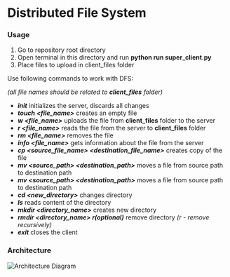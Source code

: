 # Distributed File System

### Usage

1. Go to repository root directory
2. Open terminal in this directory and run **python run super_client.py**
3. Place files to upload in client_files folder

Use following commands to work with DFS:

_(all file names should be related to **client_files** folder)_

- ***init*** initializes the server, discards all changes
- ***touch <file_name>*** creates an empty file
- ***w <file_name>*** uploads the file from **client_files** folder to the server
- ***r <file_name>*** reads the file from the server to **client_files** folder
- ***rm <file_name>*** removes the file
- ***info <file_name>*** gets information about the file from the server
- ***cp <source_file_name> <destination_file_name>*** creates copy of the file
- ***mv <source_path> <destination_path>*** moves a file from source path to destination path
- ***mv <source_path> <destination_path>*** moves a file from source path to destination path
- ***cd <new_directory>*** changes directory
- ***ls*** reads content of the directory
- ***mkdir <directory_name>*** creates new directory
- ***rmdir <directory_name> r(optional)*** remove directory _(r - remove recursively)_
- ***exit*** closes the client

### Architecture

![Architecture Diagram]()
